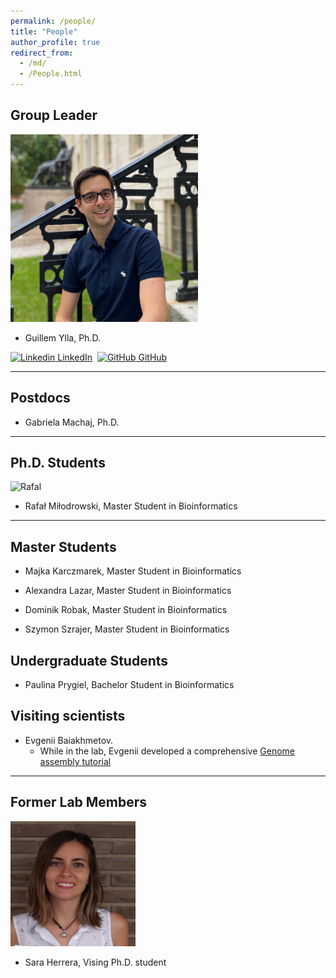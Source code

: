 ```yaml
---
permalink: /people/
title: "People"
author_profile: true
redirect_from: 
  - /md/
  - /People.html
---
```



## Group Leader


<img src="../images/Ylla_Harvard1_squared.jpg" alt="Ylla" width="300" height="300"/>

- Guillem Ylla, Ph.D.


[![Linkedin](https://i.stack.imgur.com/gVE0j.png) LinkedIn](https://www.linkedin.com/in/gylla)&nbsp;
[![GitHub](https://i.stack.imgur.com/tskMh.png) GitHub](https://github.com/guillemylla)

---

## Postdocs

- Gabriela Machaj, Ph.D.

---

## Ph.D. Students

<img src="../images/Rafal_M_squared.png" alt="Rafal" width="200" height="200"/>

- Rafał Miłodrowski, Master Student in Bioinformatics


---

## Master Students

- Majka Karczmarek, Master Student in Bioinformatics

- Alexandra Lazar, Master Student in Bioinformatics

- Dominik Robak, Master Student in Bioinformatics

- Szymon Szrajer, Master Student in Bioinformatics

## Undergraduate Students

- Paulina Prygiel, Bachelor Student in Bioinformatics

## Visiting scientists

* Evgenii Baiakhmetov.
  * While in the lab, Evgenii developed a comprehensive [Genome assembly tutorial ]( https://niwdoog.github.io/Genome_Assembly_Long_Reads_Hi-C/)


---


## Former Lab Members


<img src="../images/sara_squared.jpg" alt="Sara" width="200" height="200"/>

- Sara Herrera, Vising Ph.D. student

